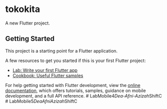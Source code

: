 # tokokita

A new Flutter project.

## Getting Started

This project is a starting point for a Flutter application.

A few resources to get you started if this is your first Flutter project:

- [Lab: Write your first Flutter app](https://docs.flutter.dev/get-started/codelab)
- [Cookbook: Useful Flutter samples](https://docs.flutter.dev/cookbook)

For help getting started with Flutter development, view the
[online documentation](https://docs.flutter.dev/), which offers tutorials,
samples, guidance on mobile development, and a full API reference.
#   L a b M o b i l e 4 _ D e a - A f n i - A z i z a h _ S h i f t C  
 #   L a b M o b i l e 5 _ D e a A f n i A z i z a h _ S h i f t C  
 